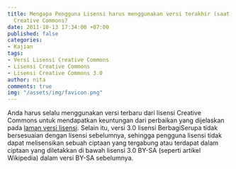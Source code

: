 ```yaml
---
title: Mengapa Pengguna Lisensi harus menggunakan versi terakhir (saat ini 3.0) lisensi
  Creative Commons?
date: 2011-10-13 17:34:00 +07:00
published: false
categories:
- Kajian
tags:
- Versi Lisensi Creative Commons
- Lisensi Creative Commons
- Lisensi Creative Commons 3.0
author: nita
comments: true
img: "/assets/img/favicon.png"
---
```


Anda harus selalu menggunakan versi terbaru dari lisensi Creative Commons untuk mendapatkan keuntungan dari perbaikan yang dijelaskan pada [laman versi lisensi](http://wiki.creativecommons.org/License_versions). Selain itu, versi 3.0 lisensi BerbagiSerupa tidak bersesuaian dengan lisensi sebelumnya, sehingga pengguna lisensi tidak dapat melisensikan sebuah ciptaan yang tergabung atau terdapat dalam ciptaan yang diletakkan di bawah lisensi 3.0 BY-SA (seperti artikel Wikipedia) dalam versi BY-SA sebelumnya.

